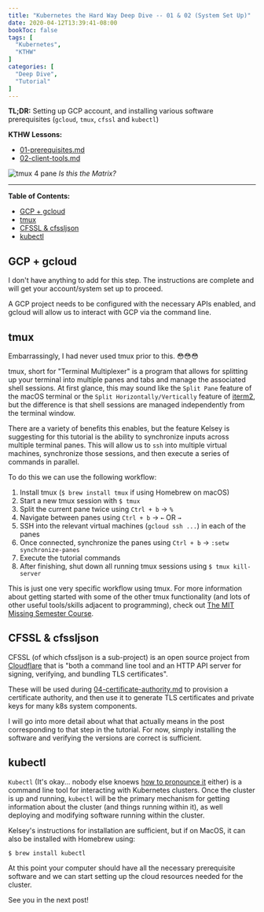```yaml
---
title: "Kubernetes the Hard Way Deep Dive -- 01 & 02 (System Set Up)"
date: 2020-04-12T13:39:41-08:00
bookToc: false
tags: [
  "Kubernetes",
  "KTHW"
]
categories: [
  "Deep Dive",
  "Tutorial"
]
---
```


**TL;DR:** Setting up GCP account, and installing various software prerequisites (`gcloud`, `tmux`, `cfssl` and `kubectl`)

**KTHW Lessons:**
- [01-prerequisites.md](https://github.com/kelseyhightower/kubernetes-the-hard-way/blob/master/docs/01-prerequisites.md)
- [02-client-tools.md](https://github.com/kelseyhightower/kubernetes-the-hard-way/blob/master/docs/02-client-tools.md)

![tmux 4 pane](/static/images/tmux-4pane.png)
*Is this the Matrix?*

<!--more--> 

---
**Table of Contents:**
- [GCP + gcloud](#gcp--gcloud)
- [tmux](#tmux)
- [CFSSL & cfssljson](#cfssl--cfssljson)
- [kubectl](#kubectl)

## GCP + gcloud

I don't have anything to add for this step. The instructions are complete and will get your account/system set up to proceed.

A GCP project needs to be configured with the necessary APIs enabled, and gcloud will allow us to interact with GCP via the command line.

## tmux

Embarrassingly, I had never used tmux prior to this. 😳😳😳

tmux, short for "Terminal Multiplexer" is a program that allows for splitting up your terminal into multiple panes and tabs and manage the associated shell sessions. At first glance, this may sound like the `Split Pane` feature of the macOS terminal or the `Split Horizontally/Vertically` feature of [iterm2](https://iterm2.com/), but the difference is that shell sessions are managed independently from the terminal window. 

There are a variety of benefits this enables, but the feature Kelsey is suggesting for this tutorial is the ability to synchronize inputs across multiple terminal panes. This will allow us to `ssh` into multiple virtual machines, synchronize those sessions, and then execute a series of commands in parallel.

To do this we can use the following workflow:

1) Install tmux (`$ brew install tmux` if using Homebrew on macOS)
2) Start a new tmux session with `$ tmux`
3) Split the current pane twice using `Ctrl + b` -> `%`
4) Navigate between panes using `Ctrl + b` -> `←` OR `→`
5) SSH into the relevant virtual machines (`gcloud ssh ...`) in each of the panes
6) Once connected, synchronize the panes using `Ctrl + b` -> `:setw synchronize-panes` 
7) Execute the tutorial commands
8) After finishing, shut down all running tmux sessions using `$ tmux kill-server`

This is just one very specific workflow using tmux. For more information about getting started with some of the other tmux functionality (and lots of other useful tools/skills adjacent to programming), check out [The MIT Missing Semester Course](https://missing.csail.mit.edu/2020/command-line/#terminal-multiplexers).

## CFSSL & cfssljson

CFSSL (of which cfssljson is a sub-project) is an open source project from [Cloudflare](https://www.cloudflare.com/) that is "both a command line tool and an HTTP API server for signing, verifying, and bundling TLS certificates".

These will be used during [04-certificate-authority.md](https://github.com/kelseyhightower/kubernetes-the-hard-way/blob/master/docs/04-certificate-authority.md) to provision a certificate authority,  and then use it to generate TLS certificates and private keys for many k8s system components.

I will go into more detail about what that actually means in the post corresponding to that step in the tutorial. For now, simply installing the software and verifying the versions are correct is sufficient.

## kubectl

`Kubectl` (It's okay... nobody else knoews [how to pronounce it](https://www.youtube.com/watch?v=2wgAIvXpJqU) either) is a command line tool for interacting with Kubernetes clusters. Once the cluster is up and running, `kubectl` will be the primary mechanism for getting information about the cluster (and things running within it), as well deploying and modifying software running within the cluster.

Kelsey's instructions for installation are sufficient, but if on MacOS, it can also be installed with Homebrew using:

    $ brew install kubectl

At this point your computer should have all the necessary prerequisite software and we can start setting up the cloud resources needed for the cluster.

See you in the next post!
